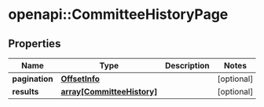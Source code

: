 # openapi::CommitteeHistoryPage


## Properties
Name | Type | Description | Notes
------------ | ------------- | ------------- | -------------
**pagination** | [**OffsetInfo**](OffsetInfo.md) |  | [optional] 
**results** | [**array[CommitteeHistory]**](CommitteeHistory.md) |  | [optional] 


